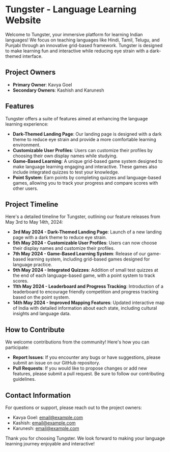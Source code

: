 # Tungster - Language Learning Website
Welcome to Tungster, your immersive platform for learning Indian languages! We focus on teaching languages like Hindi, Tamil, Telugu, and Punjabi through an innovative grid-based framework. Tungster is designed to make learning fun and interactive while reducing eye strain with a dark-themed interface.

## Project Owners
- **Primary Owner**: Kavya Goel
- **Secondary Owners**: Kashish and Karunesh

## Features
Tungster offers a suite of features aimed at enhancing the language learning experience:

- **Dark-Themed Landing Page**: Our landing page is designed with a dark theme to reduce eye strain and provide a more comfortable learning environment.
- **Customizable User Profiles**: Users can customize their profiles by choosing their own display names while studying.
- **Game-Based Learning**: A unique grid-based game system designed to make language learning engaging and interactive. These games also include integrated quizzes to test your knowledge.
- **Point System**: Earn points by completing quizzes and language-based games, allowing you to track your progress and compare scores with other users.

## Project Timeline
Here's a detailed timeline for Tungster, outlining our feature releases from May 3rd to May 14th, 2024:

- **3rd May 2024 - Dark-Themed Landing Page**: Launch of a new landing page with a dark theme to reduce eye strain.
- **5th May 2024 - Customizable User Profiles**: Users can now choose their display names and customize their profiles.
- **7th May 2024 - Game-Based Learning System**: Release of our game-based learning system, including grid-based games designed for language practice.
- **9th May 2024 - Integrated Quizzes**: Addition of small test quizzes at the end of each language-based game, with a point system to track scores.
- **11th May 2024 - Leaderboard and Progress Tracking**: Introduction of a leaderboard to encourage friendly competition and progress tracking based on the point system.
- **14th May 2024 - Improved Mapping Features**: Updated interactive map of India with detailed information about each state, including cultural insights and language data.

## How to Contribute
We welcome contributions from the community! Here's how you can participate:

- **Report Issues**: If you encounter any bugs or have suggestions, please submit an issue on our GitHub repository.
- **Pull Requests**: If you would like to propose changes or add new features, please submit a pull request. Be sure to follow our contributing guidelines.

## Contact Information
For questions or support, please reach out to the project owners:
- Kavya Goel: [email@example.com](mailto:email@example.com)
- Kashish: [email@example.com](mailto:email@example.com)
- Karunesh: [email@example.com](mailto:email@example.com)

Thank you for choosing Tungster. We look forward to making your language learning journey enjoyable and interactive!
